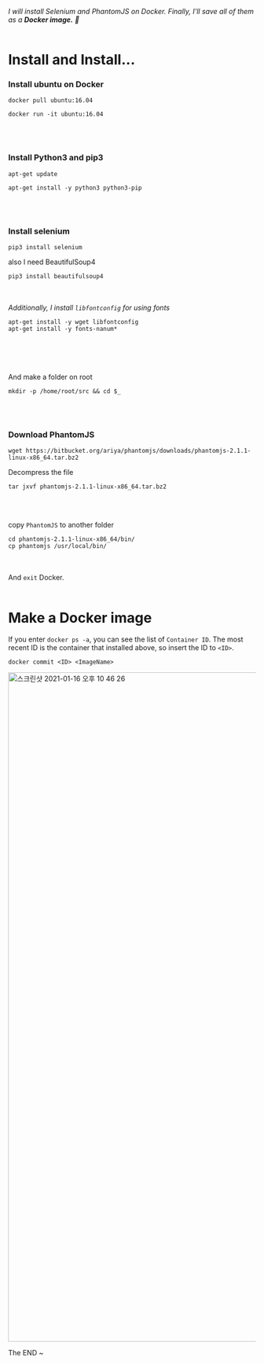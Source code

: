 _I will install Selenium and PhantomJS on Docker. Finally, I'll save all of them as a **Docker image.** 🙂_
<br>
<br>


# Install and Install...
### Install ubuntu on Docker

```
docker pull ubuntu:16.04
```
```
docker run -it ubuntu:16.04
```
<br></br>
### Install Python3 and pip3
```
apt-get update
```
```
apt-get install -y python3 python3-pip
```
<br></br>
### Install selenium
```
pip3 install selenium
```
also I need BeautifulSoup4
```
pip3 install beautifulsoup4
```
<br></br>
_Additionally, I install `libfontconfig` for using fonts_
```
apt-get install -y wget libfontconfig
apt-get install -y fonts-nanum*
```
<br></br>
<br></br>
And make a folder on root
```
mkdir -p /home/root/src && cd $_
```
<br></br>
### Download PhantomJS
```
wget https://bitbucket.org/ariya/phantomjs/downloads/phantomjs-2.1.1-linux-x86_64.tar.bz2
```
Decompress the file
```
tar jxvf phantomjs-2.1.1-linux-x86_64.tar.bz2
```
<br></br>

copy `PhantomJS` to another folder
```
cd phantomjs-2.1.1-linux-x86_64/bin/
cp phantomjs /usr/local/bin/
```
<br></br>
And `exit` Docker.
<br></br>
# Make a Docker image
If you enter `docker ps -a`, you can see the list of `Container ID`. The most recent ID is the container that installed above, so insert the ID to `<ID>`.
<br>
```
docker commit <ID> <ImageName>
```

<img width="1362" alt="스크린샷 2021-01-16 오후 10 46 26" src="https://user-images.githubusercontent.com/56240088/104813521-fe2c3180-584c-11eb-9387-29445410d264.png">

The END ~

